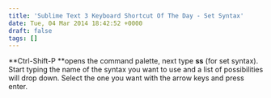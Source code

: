 ```yaml
---
title: 'Sublime Text 3 Keyboard Shortcut Of The Day - Set Syntax'
date: Tue, 04 Mar 2014 18:42:52 +0000
draft: false
tags: []
---
```


**Ctrl-Shift-P **opens the command palette, next type **ss** (for set syntax). Start typing the name of the syntax you want to use and a list of possibilities will drop down. Select the one you want with the arrow keys and press enter.